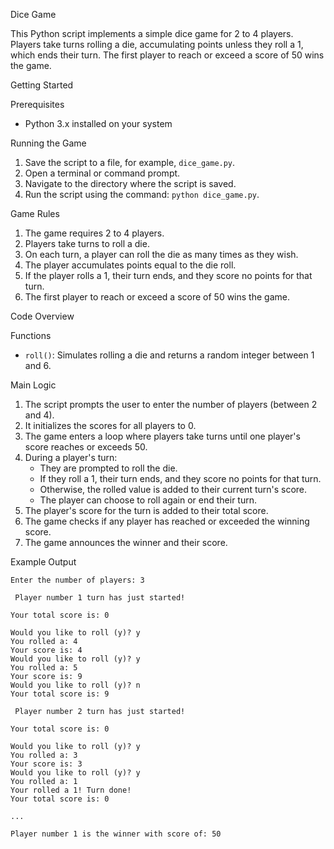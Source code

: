 Dice Game

This Python script implements a simple dice game for 2 to 4 players. Players take turns rolling a die, accumulating points unless they roll a 1, which ends their turn. The first player to reach or exceed a score of 50 wins the game.

Getting Started

Prerequisites

- Python 3.x installed on your system

Running the Game

1. Save the script to a file, for example, `dice_game.py`.
2. Open a terminal or command prompt.
3. Navigate to the directory where the script is saved.
4. Run the script using the command: `python dice_game.py`.

Game Rules

1. The game requires 2 to 4 players.
2. Players take turns to roll a die.
3. On each turn, a player can roll the die as many times as they wish.
4. The player accumulates points equal to the die roll.
5. If the player rolls a 1, their turn ends, and they score no points for that turn.
6. The first player to reach or exceed a score of 50 wins the game.

Code Overview

Functions

- `roll()`: Simulates rolling a die and returns a random integer between 1 and 6.

Main Logic

1. The script prompts the user to enter the number of players (between 2 and 4).
2. It initializes the scores for all players to 0.
3. The game enters a loop where players take turns until one player's score reaches or exceeds 50.
4. During a player's turn:
    - They are prompted to roll the die.
    - If they roll a 1, their turn ends, and they score no points for that turn.
    - Otherwise, the rolled value is added to their current turn's score.
    - The player can choose to roll again or end their turn.
5. The player's score for the turn is added to their total score.
6. The game checks if any player has reached or exceeded the winning score.
7. The game announces the winner and their score.

Example Output

```
Enter the number of players: 3

 Player number 1 turn has just started!

Your total score is: 0

Would you like to roll (y)? y
You rolled a: 4
Your score is: 4
Would you like to roll (y)? y
You rolled a: 5
Your score is: 9
Would you like to roll (y)? n
Your total score is: 9

 Player number 2 turn has just started!

Your total score is: 0

Would you like to roll (y)? y
You rolled a: 3
Your score is: 3
Would you like to roll (y)? y
You rolled a: 1
Your rolled a 1! Turn done!
Your total score is: 0

...

Player number 1 is the winner with score of: 50
```
